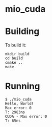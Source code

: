# mio_cuda

# Building

To build it:
```
mkdir build
cd build 
cmake ..
make
```

# Running 

```
$ ./mio_cuda
Hello, World!
Max error: 0
T: 2983ns
CUDA - Max error: 0
T: 65ns
```
